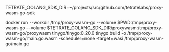 
TETRATE_GOLANG_SDK_DIR=~/projects/src/github.com/tetratelabs/proxy-wasm-go-sdk

 docker run --workdir /tmp/proxy-wasm-go --volume $PWD:/tmp/proxy-wasm-go --volume $TETRATE_GOLANG_SDK_DIR/proxywasm:/tmp/proxy-wasm-go/proxywasm tinygo/tinygo:0.20.0   tinygo build -o /tmp/proxy-wasm-go/main.go.wasm -scheduler=none -target=wasi /tmp/proxy-wasm-go/main.go